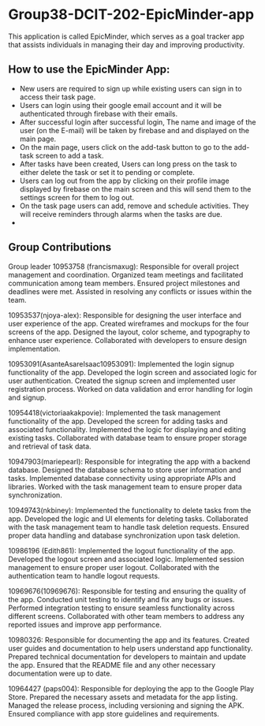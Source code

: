 # Group38-DCIT-202-EpicMinder-app
This application is called EpicMinder, which serves as a goal tracker app that assists individuals in managing their day and improving productivity.

## How to use the EpicMinder App:
- New users are required to sign up while existing users can sign in to access their task page.
- Users can login using their google email account and it will be authenticated through firebase with their emails.
- After successful login after successful login, The name and image of the user (on the E-mail) will be taken by firebase and and displayed on the main page.
- On the main page, users click on the add-task button to go to the add-task screen to add a task.
- After tasks have been created, Users can long press on the task to either delete the task or set it to pending or complete.
- Users can log out from the app by clicking on their profile image displayed by firebase on the main screen and this will send them to the settings screen for them to log out.
- On the task page users can add, remove and schedule activities. They will receive reminders through alarms when the tasks are due.
- 
  



## Group Contributions
Group leader 10953758 (francismaxug): Responsible for overall project management and coordination.
Organized team meetings and facilitated communication among team members.
Ensured project milestones and deadlines were met.
Assisted in resolving any conflicts or issues within the team.

10953537(njoya-alex): Responsible for designing the user interface and user experience of the app.
Created wireframes and mockups for the four screens of the app.
Designed the layout, color scheme, and typography to enhance user experience.
Collaborated with developers to ensure design implementation.

10953091(AsanteAsareIsaac10953091): Implemented the login signup functionality of the app.
Developed the login screen and associated logic for user authentication.
Created the signup screen and implemented user registration process.
Worked on data validation and error handling for login and signup.

10954418(victoriaakakpovie): Implemented the task management functionality of the app.
Developed the screen for adding tasks and associated functionality.
Implemented the logic for displaying and editing existing tasks.
Collaborated with database team to ensure proper storage and retrieval of task data.

10947903(mariepearl): Responsible for integrating the app with a backend database.
Designed the database schema to store user information and tasks.
Implemented database connectivity using appropriate APIs and libraries.
Worked with the task management team to ensure proper data synchronization.

10949743(nkbiney): Implemented the functionality to delete tasks from the app.
Developed the logic and UI elements for deleting tasks.
Collaborated with the task management team to handle task deletion requests.
Ensured proper data handling and database synchronization upon task deletion.

10986196 (Edith861): Implemented the logout functionality of the app.
Developed the logout screen and associated logic.
Implemented session management to ensure proper user logout.
Collaborated with the authentication team to handle logout requests.

10969676(10969676): Responsible for testing and ensuring the quality of the app.
Conducted unit testing to identify and fix any bugs or issues.
Performed integration testing to ensure seamless functionality across different screens.
Collaborated with other team members to address any reported issues and improve app performance.

10980326: Responsible for documenting the app and its features.
Created user guides and documentation to help users understand app functionality.
Prepared technical documentation for developers to maintain and update the app.
Ensured that the README file and any other necessary documentation were up to date.

10964427 (paps004): Responsible for deploying the app to the Google Play Store.
Prepared the necessary assets and metadata for the app listing.
Managed the release process, including versioning and signing the APK.
Ensured compliance with app store guidelines and requirements.


